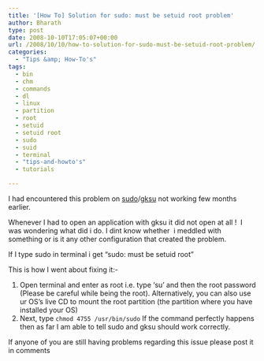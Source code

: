 ```yaml
---
title: '[How To] Solution for sudo: must be setuid root problem'
author: Bharath
type: post
date: 2008-10-10T17:05:07+00:00
url: /2008/10/10/how-to-solution-for-sudo-must-be-setuid-root-problem/
categories:
  - "Tips &amp; How-To's"
tags:
  - bin
  - chm
  - commands
  - dl
  - linux
  - partition
  - root
  - setuid
  - setuid root
  - sudo
  - suid
  - terminal
  - "tips-and-howto's"
  - tutorials

---
```

I had encountered this problem on [sudo][1]/[gksu][2] not working few months earlier.

Whenever I had to open an application with gksu it did not open at all !  I was wondering what did i do. I dint know whether  i meddled with something or is it any other configuration that created the problem.

If I type sudo in terminal i get &#8220;sudo: must be setuid root&#8221;

This is how I went about fixing it:-

  1. Open terminal and enter as root i.e. type &#8216;su&#8217; and then the root password (Please be careful while being the root). Alternatively, you can also use ur OS&#8217;s live CD to mount the root partition (the partition where you have installed your OS)
  2. Next, type `chmod 4755 /usr/bin/sudo` If the command perfectly happens then as far I am able to tell sudo and gksu should work correctly.

If anyone of you are still having problems regarding this issue please post it in comments

 [1]: https://www.tech-faq.com/sudo.shtml
 [2]: https://linux.about.com/cs/linux101/g/gksu.htm